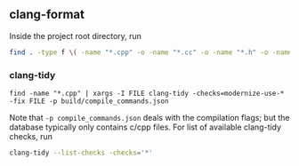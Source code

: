 ## clang-format
Inside the project root directory, run

```bash
find . -type f \( -name "*.cpp" -o -name "*.cc" -o -name "*.h" -o -name "*.hh" -o -name "*.hpp"\) | xargs clang-format -i
```

### clang-tidy

```
find -name "*.cpp" | xargs -I FILE clang-tidy -checks=modernize-use-* -fix FILE -p build/compile_commands.json
```
Note that `-p compile_commands.json` deals with the compilation flags; but the database typically only contains c/cpp files.
For list of available clang-tidy checks, run
```bash
clang-tidy --list-checks -checks='*'
```
